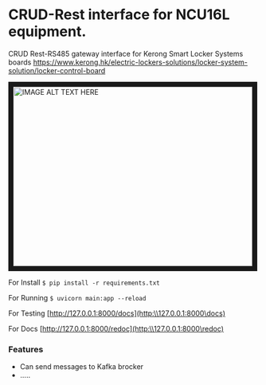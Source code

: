 # CRUD-Rest interface for NCU16L equipment.
CRUD Rest-RS485 gateway interface for Kerong Smart Locker Systems boards https://www.kerong.hk/electric-lockers-solutions/locker-system-solution/locker-control-board


<img src="https://static.wixstatic.com/media/f30480_fb172e257c8a4b429844e2abe7601cfd~mv2.jpg/v1/fill/w_1534,h_650,al_c,q_90,enc_avif,quality_auto/f30480_fb172e257c8a4b429844e2abe7601cfd~mv2.jpg" 
alt="IMAGE ALT TEXT HERE" width="480" height="360" border="10" /></a>


For Install
`$ pip install -r requirements.txt`

For Running
`$ uvicorn main:app --reload`

For Testing
[http://127.0.0.1:8000/docs](http:\\127.0.0.1:8000\docs)

For Docs
[http://127.0.0.1:8000/redoc](http:\\127.0.0.1:8000\redoc)

### Features
- Can send messages to Kafka brocker
- .....
